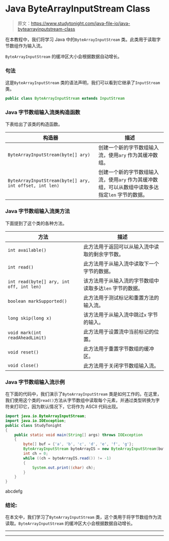 # Java ByteArrayInputStream Class

> 原文：<https://www.studytonight.com/java-file-io/java-bytearrayinputstream-class>

在本教程中，我们将学习 Java 中的`ByteArrayInputStream` 类。此类用于读取字节数组作为输入流。

`ByteArrayInputStream` 的缓冲区大小会根据数据自动增长。

### 句法

这是`ByteArrayInputStream` 类的语法声明，我们可以看到它继承了`InputStream` 类。

```java
public class ByteArrayInputStream extends InputStream 
```

### Java 字节数组输入流类构造函数

下表给出了该类的构造函数。

| 构造器 | 描述 |
| --- | --- |
| `ByteArrayInputStream(byte[] ary)` | 创建一个新的字节数组输入流，使用`ary` 作为其缓冲数组。 |
| `ByteArrayInputStream(byte[] ary, int offset, int len)` | 创建一个新的字节数组输入流，使用`ary` 作为其缓冲数组，可以从数组中读取多达指定`len` 字节的数据。 |

### Java 字节数组输入流类方法

下面提到了这个类的各种方法。

| 方法 | 描述 |
| --- | --- |
| `int available()` | 此方法用于返回可以从输入流中读取的剩余字节数。 |
| `int read()` | 此方法用于从输入流中读取下一个字节的数据。 |
| `int read(byte[] ary, int off, int len)` | 该方法用于从输入流的字节数组中读取多达`len` 字节的数据。 |
| `boolean markSupported()` | 此方法用于测试标记和重置方法的输入流。 |
| `long skip(long x)` | 该方法用于从输入流中跳过`x` 字节的输入。 |
| `void mark(int readAheadLimit)` | 此方法用于设置流中当前标记的位置。 |
| `void reset()` | 此方法用于重置字节数组的缓冲区。 |
| `void close()` | 此方法用于关闭字节数组输入流。 |

### Java 字节数组输入流示例

在下面的代码中，我们演示了`ByteArrayInputStream` 类是如何工作的。在这里，我们使用这个类的`read()`方法从字节数组中读取每个元素，并通过类型转换为字符来打印它，因为默认情况下，它将作为 ASCII 代码出现。

```java
import java.io.ByteArrayInputStream;
import java.io.IOException;
public class StudyTonight 
{
	public static void main(String[] args) throws IOException 
	{  
		byte[] buf = {'a', 'b', 'c', 'd', 'e', 'f', 'g'};  
		ByteArrayInputStream byteArrayIS = new ByteArrayInputStream(buf);  
		int ch = 0;  
		while ((ch = byteArrayIS.read()) != -1) 
		{  
			System.out.print((char) ch); 
		}    
	}  
}
```

abcdefg

### 结论:

在本文中，我们学习了`ByteArrayInputStream` 类，这个类用于将字节数组作为流读取。`ByteArrayInputStream` 的缓冲区大小会根据数据自动增长。

* * *

* * *